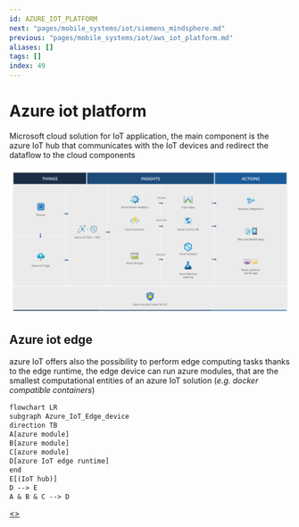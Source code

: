 ```yaml
---
id: AZURE_IOT_PLATFORM
next: "pages/mobile_systems/iot/siemens_mindsphere.md"
previous: "pages/mobile_systems/iot/aws_iot_platform.md"
aliases: []
tags: []
index: 49
---
```


# Azure iot platform

Microsoft cloud solution for IoT application, the main component is the azure IoT hub that communicates with the IoT devices and redirect the dataflow to the cloud components

![](assets/mobile_systems/Pasted%20image%2020240613162421.png)

## Azure iot edge

azure IoT offers also the possibility to perform edge computing tasks thanks to the edge runtime, the edge device can run azure modules, that are the smallest computational entities of an azure IoT solution (*e.g. docker compatible containers*)

```mermaid
flowchart LR
subgraph Azure_IoT_Edge_device
direction TB
A[azure module]
B[azure module]
C[azure module]
D[azure IoT edge runtime]
end
E[(IoT hub)]
D --> E
A & B & C --> D
```
[<](pages/mobile_systems/iot/aws_iot_platform.md)[>](pages/mobile_systems/iot/siemens_mindsphere.md)
